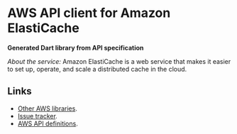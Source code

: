 # AWS API client for Amazon ElastiCache

**Generated Dart library from API specification**

*About the service:*
Amazon ElastiCache is a web service that makes it easier to set up, operate,
and scale a distributed cache in the cloud.

## Links

- [Other AWS libraries](https://github.com/agilord/aws_client/tree/master/generated).
- [Issue tracker](https://github.com/agilord/aws_client/issues).
- [AWS API definitions](https://github.com/aws/aws-sdk-js/tree/master/apis).
